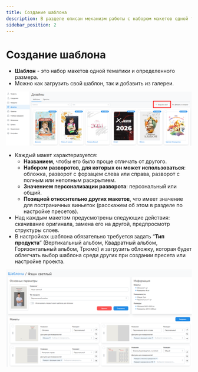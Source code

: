 ```yaml
---
title: Создание шаблона
description: В разделе описан механизм работы с набором макетов одной тематики
sidebar_position: 2
---
```

# Создание шаблона

* __Шаблон__ - это набор макетов одной тематики и определенного размера. 
* Можно как загрузить свой шаблон, так и добавить из галереи.

![](../_media/design/new-template.png)
* Каждый макет характеризуется:
    + __Названием__, чтобы его было проще отличать от другого.
    + __Набором разворотов, для которых он может использоваться__: обложка, разворот с форзацем слева или справа, разворот с полным или неполным раскрытием.
    + __Значением персонализации разворота__: персональный или общий.
    + __Позицией относительно других макетов__, что имеет значение для постраничных виньеток (расскажем об этом в разделе по настройке пресетов).
* Над каждым макетом предусмотрены следующие действия: скачивание оригинала, замена его на другой, предпросмотр структуры слоев.
* В настройках шаблона обязательно требуется задать “__Тип продукта__” (Вертикальный альбом, Квадратный альбом, Горизонтальный альбом, Трюмо) и загрузить обложку, которая будет облегчать выбор шаблона среди других при создании пресета или настройке проекта.

![](../_media/design/template.png)
